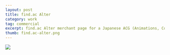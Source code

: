 ```yaml
---
layout: post
title: find.ac Alter
category: work
tag: commercial
excerpt: find.ac Alter merchant page for a Japanese ACG (Animations, Comics and Games) community
thumb: find.ac-alter.png
---
```


<div class="txt">
  <p class=browser><img src="{{ site.file }}/find.ac-alter.jpg"></p>
</div>
